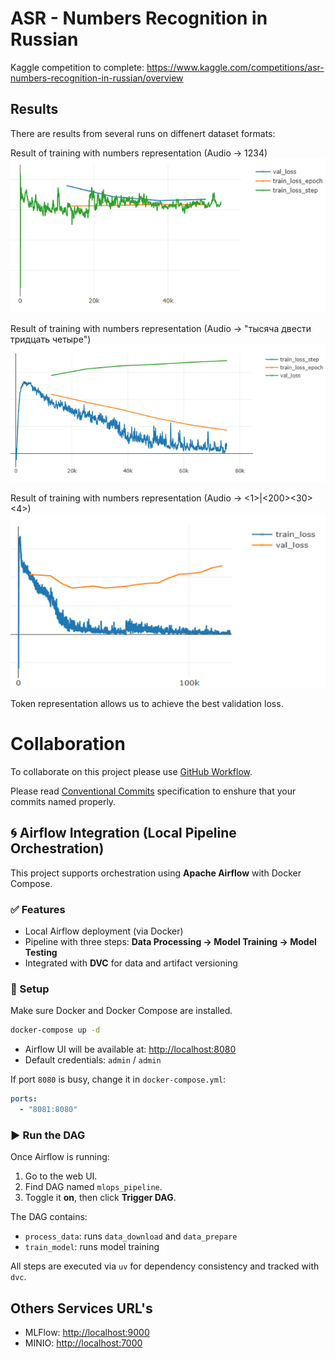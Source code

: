 # ASR - Numbers Recognition in Russian

Kaggle competition to complete: https://www.kaggle.com/competitions/asr-numbers-recognition-in-russian/overview


## Results

There are results from several runs on diffenert dataset formats:

Result of training with numbers representation (Audio -> 1234)
![alt text](doc/imgs/Numbers%20Dataset%20Training%20losses.png)

Result of training with numbers representation (Audio -> "тысяча двести тридцать четыре")
![alt text](doc/imgs/Words%20Dataset%20Training%20losses.png)

Result of training with numbers representation (Audio -> <1>|<200><30><4>)
![alt text](doc/imgs/Tokens%20Dataset%20Training%20losses.png)

Token representation allows us to achieve the best validation loss.

# Collaboration

To collaborate on this project please use [GitHub Workflow](https://docs.github.com/en/get-started/using-github/github-flow).

Please read [Conventional Commits](https://www.conventionalcommits.org/en/v1.0.0/) specification to enshure that your commits named properly.

## 🌀 Airflow Integration (Local Pipeline Orchestration)

This project supports orchestration using **Apache Airflow** with Docker Compose.

### ✅ Features

* Local Airflow deployment (via Docker)
* Pipeline with three steps: **Data Processing → Model Training → Model Testing**
* Integrated with **DVC** for data and artifact versioning

### 🔧 Setup

Make sure Docker and Docker Compose are installed.

```bash
docker-compose up -d
```

* Airflow UI will be available at: [http://localhost:8080](http://localhost:8080)
* Default credentials: `admin` / `admin`

If port `8080` is busy, change it in `docker-compose.yml`:

```yaml
ports:
  - "8081:8080"
```

### ▶️ Run the DAG

Once Airflow is running:

1. Go to the web UI.
2. Find DAG named `mlops_pipeline`.
3. Toggle it **on**, then click **Trigger DAG**.

The DAG contains:

* `process_data`: runs `data_download` and `data_prepare`
* `train_model`: runs model training

All steps are executed via `uv` for dependency consistency and tracked with `dvc`.

## Others Services URL's

- MLFlow: [http://localhost:9000](http://localhost:5000)
- MINIO: [http://localhost:7000](http://localhost:9000)
